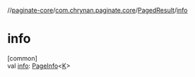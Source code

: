 //[paginate-core](../../../index.md)/[com.chrynan.paginate.core](../index.md)/[PagedResult](index.md)/[info](info.md)

# info

[common]\
val [info](info.md): [PageInfo](../-page-info/index.md)<[K](index.md)>
